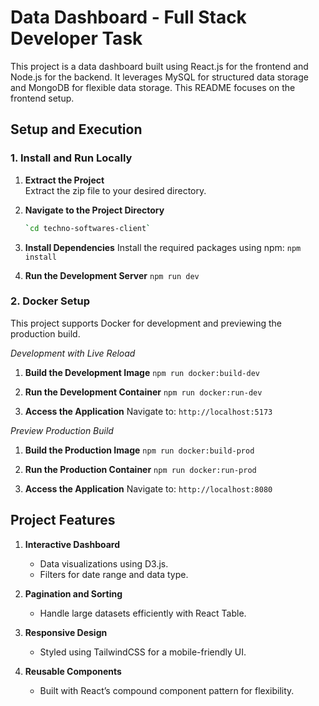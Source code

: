 # Data Dashboard - Full Stack Developer Task

This project is a data dashboard built using React.js for the frontend and Node.js for the backend. It leverages MySQL for structured data storage and MongoDB for flexible data storage. This README focuses on the frontend setup.

## Setup and Execution

### 1. **Install and Run Locally**

1. **Extract the Project**  
   Extract the zip file to your desired directory.

2. **Navigate to the Project Directory**

    ```bash
    `cd techno-softwares-client`

    ```

3. **Install Dependencies**
   Install the required packages using npm:
   `npm install`

4. **Run the Development Server**
   `npm run dev`

### 2. **Docker Setup**

This project supports Docker for development and previewing the production build.

_Development with Live Reload_

1. **Build the Development Image**
   `npm run docker:build-dev`
2. **Run the Development Container**
   `npm run docker:run-dev`

3. **Access the Application**
   Navigate to: `http://localhost:5173`

_Preview Production Build_

1. **Build the Production Image**
   `npm run docker:build-prod`
2. **Run the Production Container**
   `npm run docker:run-prod`

3. **Access the Application**
   Navigate to: `http://localhost:8080`

## Project Features

1. **Interactive Dashboard**

    - Data visualizations using D3.js.
    - Filters for date range and data type.

2. **Pagination and Sorting**

    - Handle large datasets efficiently with React Table.

3. **Responsive Design**

    - Styled using TailwindCSS for a mobile-friendly UI.

4. **Reusable Components**

    - Built with React’s compound component pattern for flexibility.
